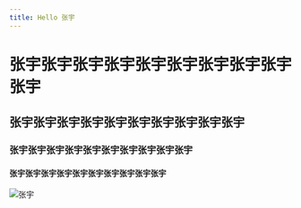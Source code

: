 ```yaml
---
title: Hello 张宇
---
```

# 张宇张宇张宇张宇张宇张宇张宇张宇张宇张宇
## 张宇张宇张宇张宇张宇张宇张宇张宇张宇张宇
### 张宇张宇张宇张宇张宇张宇张宇张宇张宇张宇
#### 张宇张宇张宇张宇张宇张宇张宇张宇张宇张宇

![张宇](https://timgsa.baidu.com/timg?image&quality=80&size=b9999_10000&sec=1562069513736&di=8253f191bd0a0f406e30158316183323&imgtype=0&src=http%3A%2F%2F5b0988e595225.cdn.sohucs.com%2Fimages%2F20181222%2F8407f3fde6054b44bdbf27f8ec939167.gif '张宇')